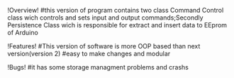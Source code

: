 !Overview!
#this version of program contains two class Command Control class wich controls and sets input and output commands;Secondly Persistence Class wich is responsible for extract and insert data to EEprom of Arduino

!Features!
#This version of software is more OOP based than next version(version 2)
#easy to make changes and modular

!Bugs!
#it has some storage managment problems and crashs
